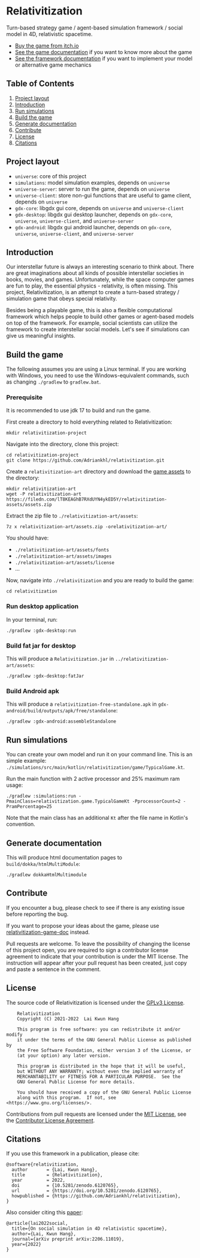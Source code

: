 # Relativitization

Turn-based strategy game / agent-based simulation framework / social model in 4D, relativistic
spacetime.

* [Buy the game from itch.io](https://adriankhl.itch.io/relativitization)
* [See the game documentation](https://github.com/Adriankhl/relativitization-game-doc) if you want
  to know more about the game
* [See the framework documentation](https://github.com/Adriankhl/relativitization-framework-doc) if
  you want to implement your model or alternative game mechanics

## Table of Contents

1. [Project layout](#project-layout)
2. [Introduction](#introduction)
3. [Run simulations](#run-simulations)
4. [Build the game](#build-the-game)
5. [Generate documentation](#generate-documentation)
6. [Contribute](#contribute)
7. [License](#license)
8. [Citations](#citations)

## Project layout

* `universe`: core of this project
* `simulations`: model simulation examples, depends on `universe`
* `universe-server`: server to run the game, depends on `universe`
* `universe-client`: store non-gui functions that are useful to game client, depends on `universe`
* `gdx-core`: libgdx gui core, depends on `universe` and  `universe-client`
* `gdx-desktop`: libgdx gui desktop launcher, depends on `gdx-core`, `universe`,  `universe-client`,
  and `universe-server`
* `gdx-android`: libgdx gui android launcher, depends on `gdx-core`, `universe`,  `universe-client`,
  and `universe-server`

## Introduction

Our interstellar future is always an interesting scenario to think about. There are great
imaginations about all kinds of possible interstellar societies in books, movies, and games.
Unfortunately, while the space computer games are fun to play, the essential physics - relativity,
is often missing.
This project, Relativitization, is an attempt to create a turn-based strategy / simulation game that
obeys special relativity.

Besides being a playable game, this is also a flexible computational framework
which helps people to build other games or agent-based models on top of the framework.
For example, social scientists can utilize the framework to create interstellar social models.
Let's see if simulations can give us meaningful insights.

## Build the game

The following assumes you are using a Linux terminal. If you are working with Windows, you need to
use the Windows-equivalent commands, such as changing `./gradlew` to `gradlew.bat`.

### Prerequisite

It is recommended to use jdk 17 to build and run the game.

First create a directory to hold everything related to Relativitization:

```
mkdir relativitization-project
```

Navigate into the directory, clone this project:

```
cd relativitization-project
git clone https://github.com/Adriankhl/relativitization.git
```

Create a `relativitization-art` directory and download the
[game assets](https://filedn.com/lT8KEAGhB7RXdUYN4ykED5Y/relativitization-assets/assets.zip) to the directory:

```
mkdir relativitization-art
wget -P relativitization-art https://filedn.com/lT8KEAGhB7RXdUYN4ykED5Y/relativitization-assets/assets.zip
```

Extract the zip file to `./relativitization-art/assets`:
```
7z x relativitization-art/assets.zip -orelativitization-art/
```

You should have:

* `./relativitization-art/assets/fonts`
* `./relativitization-art/assets/images`
* `./relativitization-art/assets/license`
* ...

Now, navigate into `./relativitization` and you are ready to build the game:

```
cd relativitization
```

### Run desktop application

In your terminal, run:

```
./gradlew :gdx-desktop:run
```

### Build fat jar for desktop

This will produce a `Relativitization.jar` in `../relativitization-art/assets`:

```
./gradlew :gdx-desktop:fatJar
```

### Build Android apk

This will produce a `relativitization-free-standalone.apk`
in `gdx-android/build/outputs/apk/free/standalone`:

```
./gradlew :gdx-android:assembleStandalone
```

## Run simulations

You can create your own model and run it on your command line. This is an simple example:
`./simulations/src/main/kotlin/relativitization/game/TypicalGame.kt`.

Run the main function with 2 active processor and 25% maximum ram usage:

```
./gradlew :simulations:run -PmainClass=relativitization.game.TypicalGameKt -PprocessorCount=2 -PramPercentage=25
```

Note that the main class has an additional `Kt` after the file name in Kotlin's convention.

## Generate documentation

This will produce html documentation pages to `build/dokka/htmlMultiModule`:

```
./gradlew dokkaHtmlMultimodule
```

## Contribute

If you encounter a bug, please check to see if there is any existing issue before reporting the bug.

If you want to propose your ideas about the game, please use
[relativitization-game-doc](https://github.com/Adriankhl/relativitization-game-doc) instead.

Pull requests are welcome. To leave the possibility of changing the license of this project open,
you are required to sign a contributor license agreement to indicate that your contribution is under
the MIT license. The instruction will appear after your pull request has been created, just copy and
paste a sentence in the comment.

## License

The source code of Relativitization is licensed under the [GPLv3 License](./LICENSE.md).

        Relativitization
        Copyright (C) 2021-2022  Lai Kwun Hang

        This program is free software: you can redistribute it and/or modify
        it under the terms of the GNU General Public License as published by
        the Free Software Foundation, either version 3 of the License, or
        (at your option) any later version.

        This program is distributed in the hope that it will be useful,
        but WITHOUT ANY WARRANTY; without even the implied warranty of
        MERCHANTABILITY or FITNESS FOR A PARTICULAR PURPOSE.  See the
        GNU General Public License for more details.

        You should have received a copy of the GNU General Public License
        along with this program.  If not, see <https://www.gnu.org/licenses/>.

Contributions from pull requests are licensed under the [MIT License](./CLALICENSE.md), see
the [Contributor License Agreement](./CLA.md).

## Citations

If you use this framework in a publication, please cite:

```
@software{relativitization,
  author       = {Lai, Kwun Hang},
  title        = {Relativitization},
  year         = 2022,
  doi          = {10.5281/zenodo.6120765},
  url          = {https://doi.org/10.5281/zenodo.6120765},
  howpublished = {https://github.com/Adriankhl/relativitization},
}
```

Also consider citing
this [paper](https://arxiv.org/abs/2206.11019):

```
@article{lai2022social,
  title={On social simulation in 4D relativistic spacetime},
  author={Lai, Kwun Hang},
  journal={arXiv preprint arXiv:2206.11019},
  year={2022}
}
```
